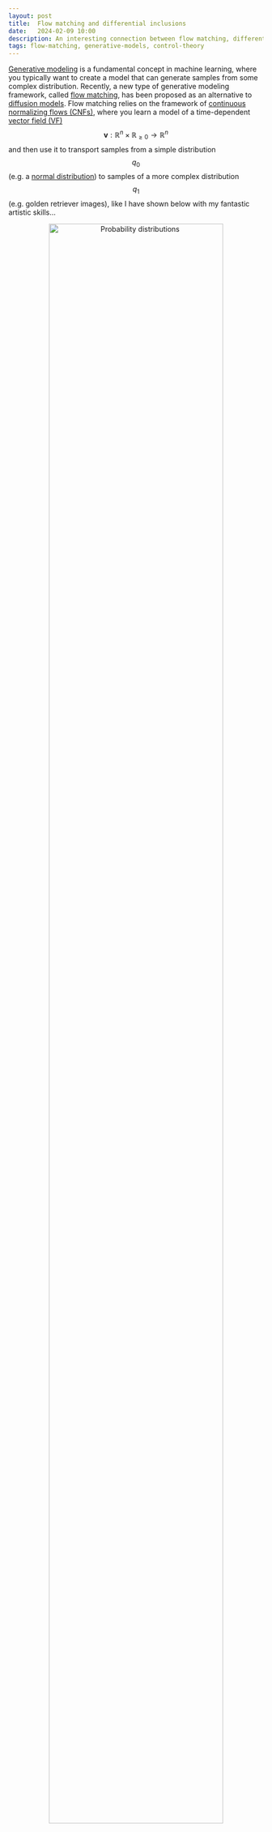 ```yaml
---
layout: post
title:  Flow matching and differential inclusions
date:   2024-02-09 10:00
description: An interesting connection between flow matching, differential inclusions, hybrid dynamical systems, and discontinuous dynamical systems..
tags: flow-matching, generative-models, control-theory
---
```



[Generative modeling](https://en.wikipedia.org/wiki/Generative_model) is a fundamental concept in machine learning, where you typically want to create a model that can generate samples from some complex distribution.
Recently, a new type of generative modeling framework, called [flow matching](https://arxiv.org/abs/2210.02747), has been proposed as an alternative to [diffusion models](https://arxiv.org/abs/2011.13456).
Flow matching relies on the framework of [continuous normalizing flows (CNFs)](https://arxiv.org/abs/1806.07366), where you learn a model of a time-dependent [vector field (VF)](https://en.wikipedia.org/wiki/Vector_field) $$\mathbf{v}: \mathbb{R}^n \times \mathbb{R}_{\geq 0} \to \mathbb{R}^n$$ and then use it to transport samples from a simple distribution $$q_0$$ (e.g. a [normal distribution](https://en.wikipedia.org/wiki/Multivariate_normal_distribution)) to samples of a more complex distribution $$q_1$$ (e.g. golden retriever images), like I have shown below with my fantastic artistic skills...

<figure style="text-align: center;">
  <img src="../../../assets/img/transport.jpg" alt="Probability distributions" title="Probability distributions" width="90%">
  <figcaption><strong>Figure</strong>: The transportation of a simple distribution \(q_0\) to a more complex distribution \(q_1\).</figcaption>
</figure>

Theoretically, this transportation of samples obeys the well-known [continuity equation](https://en.wikipedia.org/wiki/Continuity_equation) from physics:

<div class="math-container">
$$
  \frac{\partial p(\mathbf{x}, t)}{\partial t} = -\nabla_\mathbf{x} \cdot \left(\mathbf{v}(\mathbf{x}, t) p(\mathbf{x}, t)\right)
$$
</div>

where $$p : \mathbb{R}^n \times \mathbb{R}_{\geq0} \to \mathbb{R}_{\geq 0}$$ is a time-dependent "density" and $$\nabla_\mathbf{x} \cdot$$ is the [divergence operator](https://en.wikipedia.org/wiki/Divergence). This equation essentially says that the total mass of the system does not change over time.
In our case, this "mass" is just the total probability of the space, which is $$\int_{\mathcal{X}} p(\mathbf{x}, t) \mathrm{d}\mathbf{x} = 1$$ for [probability density functions (PDFs)](https://en.wikipedia.org/wiki/Probability_density_function). See another fantastic art piece below for an illustration.

<figure style="text-align: center;">
  <img src="../../../assets/img/continuity.jpg" width="90%">
  <figcaption><strong>Figure</strong>: The continuity equation preserves the total mass of the PDF!</figcaption>
</figure>

So, if the VF and PDF $$(\mathbf{v}, p)$$ satisfy the continuity equation, then we can say that $$\mathbf{v}$$ generates $$p$$.
This also means that the well-known change-of-variables equation is satisfied (see Chapter 1 of Villani's [book on optimal transport](https://link.springer.com/book/10.1007/978-3-540-71050-9) for details):

<div class="math-container">
$$
  p(\mathbf{x}, t) = p(\mathbf{\phi}^{-1}(\mathbf{x}, t), 0) \det \left(\nabla_\mathbf{x} \mathbf{\phi}^{-1}(\mathbf{x}, t) \right)
$$
</div>

where $$\mathbf{\phi}: \mathbb{R}^n \times \mathbb{R}_{\geq 0} \to \mathbb{R}^n$$ is a [flow map](https://en.wikipedia.org/wiki/Flow_(mathematics)) (or [integral curve](https://en.wikipedia.org/wiki/Integral_curve)) of $$\mathbf{v}$$ starting from $$\mathbf{x}$$, defining an [ordinary differential equation (ODE)](https://en.wikipedia.org/wiki/Ordinary_differential_equation)

<div class="math-container">
$$
  \frac{\mathrm{d} \mathbf{\phi}(\mathbf{x}, t)}{\mathrm{d} t} = \mathbf{v}(\mathbf{\phi}(\mathbf{x}, t), t);
$$
</div>

$$\mathbf{\phi}^{-1}(\mathbf{x}, t)$$ is its inverse with respect to $$\mathbf{x}$$; and $$\nabla_\mathbf{x} \mathbf{\phi}^{-1}(\mathbf{x}, t)$$ is the Jacobian matrix  with respect to $$\mathbf{x}$$ of its inverse.
Essentially, this is just a theoretical justification saying that we can sample $$\mathbf{x}_0 \sim q_1$$ and then compute $$\mathbf{x}_1 = \mathbf{\phi}(\mathbf{x}_0, T)$$ through numerical integration of $$\mathbf{v}$$ starting from $$\mathbf{x}_0$$ to get a sample from the complex distribution $$\mathbf{x}_1 \sim q_1$$.
See another drawing below!

<figure style="text-align: center;">
  <img src="../../../assets/img/flow_map.jpg" width="90%">
  <figcaption><strong>Figure</strong>: A flow map \(\mathbf{\phi}(\mathbf{x}, t)\) from \(t = 0\) to \(t = T\).</figcaption>
</figure>

Okay, but there is one big problem here: how do we actually learn a model of such a vector field  $$\mathbf{v}$$ if we only have samples from the simple and complex PDFs, $$q_0$$ and $$q_1$$?
Well, the [flow matching (FM)](https://arxiv.org/abs/2210.02747) authors proposed learning from intermediate samples of a conditional PDF $$p(\mathbf{x}, t \mid \mathbf{x}_1)$$ that converges to a concentrated PDF (i.e. a [Dirac delta distribution](https://en.wikipedia.org/wiki/Dirac_delta_function) $$\delta$$) around each data sample $$\mathbf{x}_1 \sim q_1$$ such that it locally emulates the desired PDF (see drawing below). I.e. we design $$p(\mathbf{x}, t \mid \mathbf{x}_1)$$ such that, for some time $$T \in \mathbb{R}_{\geq 0}$$, we have:

<div class="math-container">
$$
\lim_{t \to T} p(\mathbf{x}, t \mid \mathbf{x}_1) \approx \delta(\mathbf{x} - \mathbf{x}_1).
$$
</div>

<figure style="text-align: center;">
  <img src="../../../assets/img/conditional_pdf.jpg" width="90%">
  <figcaption><strong>Figure</strong>: \(q_0\) being transported to \(\delta(\mathbf{x} - \mathbf{x}_1)\) for each \(\mathbf{x}_1 \sim q_1\).</figcaption>
</figure>

Just like before, the conditional PDF $$p(\mathbf{x}, t \mid \mathbf{x}_1)$$ also has a vector field $$\mathbf{v}(\mathbf{x}, t \mid \mathbf{x}_1)$$ that generates it, so it also has a continuity equation:

<div class="math-container">
$$
  \frac{\partial p(\mathbf{x}, t \mid \mathbf{x}_1)}{\partial t} = -\nabla_\mathbf{x} \cdot \left(\mathbf{v}(\mathbf{x}, t \mid \mathbf{x}_1) p(\mathbf{x}, t \mid \mathbf{x}_1)\right).
$$
</div>


The FM authors then make the assumption that the desired PDF can be constructed by a "[mixture](https://en.wikipedia.org/wiki/Mixture_distribution)" of the conditional PDFs:

<div class="math-container">
$$
  p(\mathbf{x}, t) = \int_{\mathcal{X}_1} p(\mathbf{x} \mid \mathbf{x}_1) q_1(\mathbf{x}_1) \mathrm{d} \mathbf{x}_1, 
$$
</div>

where the desired PDF $$p(\mathbf{x}, t)$$ can be interpreted as the "marginal PDF". 
With this assumption, they then identify a **marginal VF** by using both the marginal and conditional continuity equations:

<div class="math-container">
$$
\begin{aligned}
  \frac{\partial p(\mathbf{x}, t)}{\partial t} &= \frac{\partial}{\partial t} \int_{\mathcal{X}_1} p(\mathbf{x} \mid \mathbf{x}_1) q_1(\mathbf{x}_1) \mathrm{d} \mathbf{x}_1  \\
  &= \int_{\mathcal{X}_1} \frac{\partial p(\mathbf{x} \mid \mathbf{x}_1)}{\partial t} q_1(\mathbf{x}_1) \mathrm{d} \mathbf{x}_1  \\
  &= \int_{\mathcal{X}_1} -\nabla_\mathbf{x} \cdot \left(\mathbf{v}(\mathbf{x}, t \mid \mathbf{x}_1) p(\mathbf{x}, t \mid \mathbf{x}_1)\right) q_1(\mathbf{x}_1) \mathrm{d} \mathbf{x}_1 \\
  &= -\nabla_\mathbf{x} \cdot \left(\int_{\mathcal{X}_1} \mathbf{v}(\mathbf{x}, t \mid \mathbf{x}_1) p(\mathbf{x}, t \mid \mathbf{x}_1) q_1(\mathbf{x}_1) \mathrm{d} \mathbf{x}_1\right)  \\
  &= -\nabla_\mathbf{x} \cdot \left(\mathbf{v}(\mathbf{x}, t) p(\mathbf{x}, t)\right) \\
  \\
  \implies \mathbf{v}(\mathbf{x}, t) &= \frac{1}{p(\mathbf{x}, t)} \int_{\mathcal{X}_1} \mathbf{v}(\mathbf{x}, t \mid \mathbf{x}_1) p(\mathbf{x}, t \mid \mathbf{x}_1) q_1(\mathbf{x}_1) \mathrm{d} \mathbf{x}_1. 
\end{aligned}
$$
</div>


Based on the marginal VF $$\mathbf{v}(\mathbf{x}, t)$$, the FM authors showed that we can train an NN VF $$\mathbf{v}_\theta$$ to match the conditional VFs:

<div class="math-container">
$$
  \begin{aligned}
  L_\text{FM}(\theta) &= \underset{\substack{t \sim \mathcal{U}[0, T] \\ \mathbf{x} \sim p(\mathbf{x}, t)}}{\mathbb{E}} \lVert \mathbf{v}_\theta(\mathbf{x}, t) - \mathbf{v}(\mathbf{x}, t) \rVert^2\\
  L_\text{CFM}(\theta) &= \underset{\substack{t \sim \mathcal{U}[0, T] \\ \mathbf{x}_1 \sim q_1(\mathbf{x}_1)\\ \mathbf{x} \sim p(\mathbf{x}, t \mid \mathbf{x}_1)}}{\mathbb{E}} \lVert \mathbf{v}_\theta(\mathbf{x}, t) - \mathbf{v}(\mathbf{x}, t \mid \mathbf{x}_1) \rVert^2 \\
  \nabla_\theta L_\text{FM}(\theta) &= \nabla_\theta L_\text{CFM}(\theta)
  \end{aligned}
$$
</div>

where $$L_\text{FM}$$ matches the NN VF to the unknown desired VF $$\mathbf{v}(\mathbf{x}, t)$$ (what we originally wanted to do) and $$L_\text{CFM}$$ matches the NN VF to the conditional VFs $$\mathbf{v}(\mathbf{x}, t \mid \mathbf{x}_1)$$.
Since their gradients are equal, minimizing them should, in theory, result in the same NN VF $$\mathbf{v}_\theta(\mathbf{x}, t)$$.
Check Theorem 1 and Theorem 2 of the [FM paper](https://arxiv.org/abs/2210.02747) to see the original proof of the marginal VF and CFM loss equivalence.

The interesting thing about the marginal VF $$\mathbf{v}(\mathbf{x}, t)$$ is that, similar to the marginal PDF $$p(\mathbf{x}, t)$$, it is a mixture of conditinonal VFs $$\mathbf{v}(\mathbf{x}, t \mid \mathbf{x}_1)$$.
What does this "[mixture](https://en.wikipedia.org/wiki/Mixture_distribution)" actually mean?
In the case of the marginal PDF $$p(\mathbf{x}, t)$$, this mixture is just the marginalization of the conditional PDFs $$p(\mathbf{x}, t \mid \mathbf{x}_1)$$ over all samples of the complex distribution $$\mathbf{x}_1 \sim q_1$$.
But, for the marginal VF $$\mathbf{v}(\mathbf{x}, t)$$, it is a bit less clear, but qualitatively it must be some weighted combination of the conditional VFs $$\mathbf{v}(\mathbf{x}, t \mid \mathbf{x}_1)$$. Let's take a look at the terms in the marginal VF $$\mathbf{v}(\mathbf{x}, t)$$ expression other than the conditional VF:

<div class="math-container">
$$
  \frac{1}{p(\mathbf{x}, t)} \int_{\mathcal{X}_1} p(\mathbf{x}, t \mid \mathbf{x}_1) q(\mathbf{x}_1) \mathrm{d}\mathbf{x}_1 = \frac{p(\mathbf{x}, t)}{p(\mathbf{x}, t)} = 1.
$$
</div>

This means that, in fact, the marginal VF is a [convex combination](https://en.wikipedia.org/wiki/Convex_combination) of the conditional VFs, where the weights are all positive (PDFs are always positive) and sum to $$1$$.
Since the marginal VF $$\mathbf{v}(\mathbf{x}, t)$$ admits a flow map $$\mathbf{\phi}(\mathbf{x}, t)$$,  we then have a [differential inclusion](https://en.wikipedia.org/wiki/Differential_inclusion):

<div class="math-container">
$$
  \frac{\mathrm{d} \mathbf{\phi}(\mathbf{x}, t)}{\mathrm{d} t} \in \mathrm{co} \left\{\mathbf{v}(\mathbf{\phi}(\mathbf{x}, t), t \mid \mathbf{x}_1) \mid \mathbf{x}_1 \sim q_1 \right\},
$$
</div>

where $$\mathrm{co}$$ is the [convex hull operator](https://en.wikipedia.org/wiki/Convex_hull), which gives the set of all possible convex combinations.
Take a look at the red vectors in the drawing below; the set of all positively weighted averages (convex combination) of these vectors is the convex hull.

<figure style="text-align: center;">
  <img src="../../../assets/img/marginal_vf.jpg" width="90%">
  <figcaption><strong>Figure</strong>: The marginal VF lies in some convex combination of the conditional VFs (red).</figcaption>
</figure>

Differential inclusions were introduced in the 1960s by [Filippov (Филиппов)](https://en.wikipedia.org/wiki/Aleksei_Filippov_(mathematician)) as a way to characterize solutions to ODEs with discontinuous VFs (see Filippov's [book on differential inclusions](https://link.springer.com/book/10.1007/978-94-015-7793-9)).
They are an integral part of discontinuous dynamical systems (DDSs), where several VFs interface on a partitioned domain (see my drawing below).
I recommend Cortes' [article on DDSs](https://ieeexplore.ieee.org/abstract/document/4518905) for a complete description.

DDSs with differential inclusions are commonplace in [hybrid dynamical systems (HDSs)](https://en.wikipedia.org/wiki/Hybrid_system), such as switched systems or [behavior trees (BTs)](https://arxiv.org/abs/2109.01575) (shameless plug to my PhD research).
For a complete description, I recommend this [article on HDSs](https://ieeexplore.ieee.org/document/4806347) by Goebel, Sanfelice, and Teel; and this [article on switched systems](http://liberzon.csl.illinois.edu/teaching/Liberzon-LectureNotes.pdf) by Liberzon.

Switched systems are of particular relevance to the marginal VF $$\mathbf{v}(\mathbf{x}, t)$$ discussed above.
In switched systems, there is a "switching signal" $$\sigma$$ that indicates which VF to use (the conditional VFs $$\mathbf{v}(\mathbf{x}, t \mid \mathbf{x}_1)$$ in our case).
This signal may be state-dependent $$\sigma: \mathbb{R}^n \to \mathbb{N}$$ or time-dependent $$\sigma: \mathbb{R}_{\geq 0} \to \mathbb{N}$$, where $$\mathbb{N}$$ (natural numbers) contains the index set of the individual VFs (or "subsystems").
If we adapt this to work with the conditional VFs above, the switching signal would map like $$\sigma: \mathbb{R}^n \to \mathrm{supp}(q_1)$$ for the state-dependent case and $$\sigma: \mathbb{R}_{\geq 0} \to \mathrm{supp}(q_1)$$ for the time-dependent case, where $$\mathrm{supp}(q_1)$$ is the support of the complex PDF (i.e. where there is non-zero probability).

If the switching signal is only state-dependent, then we end up with a DDS that looks like the picture below, where the conditional VFs $$\mathbf{v}(\mathbf{x}, t \mid \mathbf{x}_1)$$ are assigned to each partition of the domain, i.e.:

<div class="math-container">
$$
 \frac{\mathrm{d} \mathbf{\phi}(\mathbf{x}, t)}{\mathrm{d} t} = \mathbf{v}(\mathbf{\phi}(\mathbf{x}, t), t \mid \sigma(\mathbf{\phi}(\mathbf{x}, t))).
$$
</div>

<figure style="text-align: center;">
  <img src="../../../assets/img/dds.jpg" width="90%">
  <figcaption><strong>Figure</strong>: A DDS with \(\mathbf{v}(\mathbf{x}, t \mid \mathbf{x}_i)\) over \(\Omega_i \subset \mathbb{R}^n\) and \(\mathbf{v}(\mathbf{x}, t \mid \mathbf{x}_j)\) over \(\Omega_j \subset \mathbb{R}^n\), such that \(\Omega_i \cap \Omega_j = \emptyset\) and \(\Omega_i \cup \Omega_j = \mathbb{R}^n\). A Filippov solution will involve a convex combination of the VFs on the switching boundary \(\partial \Omega_i \cup \partial \Omega_j\).</figcaption>
</figure>


In the time-dependent case, the switching signal defines a schedule of switching times, i.e. which intervals of time to use a particular conditional VF, i.e.

<div class="math-container">
$$
 \frac{\mathrm{d} \mathbf{\phi}(\mathbf{x}, t)}{\mathrm{d} t} = \mathbf{v}(\mathbf{\phi}(\mathbf{x}, t), t \mid \sigma(t)).
$$
</div>

Here the switching signal $$\sigma(t)$$ can be viewed as an open-loop control policy that we design or that we do not know (could come from external disturbances).
A crucial problem in switched systems is determining whether the system will be stable to some desired state (i.e. converges to the state and stays there).
In our case, we would want the flow map to be stable to samples of the complex distribution.

Now let's assume that we do not know the switching signal. In this case, it suffices to show "**stability under arbitrary switching**" (see chapter 4 of Liberzon's [article on switched systems](http://liberzon.csl.illinois.edu/teaching/Liberzon-LectureNotes.pdf)), which essentially shows the stability of the differential inclusion.
If we can prove that all convex combinations of the conditional VFs $$\mathbf{v}(\mathbf{x}, t \mid \mathbf{x}_1)$$ are stable, then we can prove that the marginal VF $$\mathbf{v}(\mathbf{x}, t)$$ is stable.
See the drawing below, where there is a convex combination of two 2D linear VFs. Every flow map $$\mathbf{\phi}(\mathbf{x}, t)$$ of every convex combination of these VFs will converge exponentially to the manifold in blue, which we can imagine as the support of the complex PDF $$q_1$$.

<figure style="text-align: center;">
  <img src="../../../assets/img/convex_vf.jpg" width="90%">
  <figcaption><strong>Figure</strong>: A convex combination of two 2D linear VFs is shown in red. The average combination is shown in red. All convex combinations will be stable to the manifold in blue. Imagine that this manifold is the support of the complex PDF. If \(\alpha = 0\) the VF will point to the left, if \(\alpha = 1\) the VF will point down.
  </figcaption>
</figure>

Now, why would we care about stability in generative models?
Well, of course we would want the flow maps $$\mathbf{\phi}(\mathbf{x}, t)$$ of the VF $$\mathbf{v}(\mathbf{x}, t)$$ to converge to samples of the complex distribution $$\mathbf{x}_1 \sim q_1$$.
But, in some applications, it may also be desirable to have it so that the flow maps $$\mathbf{\phi}(\mathbf{x}, t)$$ stay stable to the samples $$\mathbf{x}_1 \sim q_1$$.
For instance, in the context of structural biology, we may want to use a generative model the predict how a given [ligand](https://en.wikipedia.org/wiki/Ligand) (e.g. [serotonin](https://en.wikipedia.org/wiki/Serotonin)) binds to a given [receptor](https://en.wikipedia.org/wiki/Receptor_(biochemistry)) (e.g. the [serotonin receptor](https://en.wikipedia.org/wiki/5-HT_receptor)).
It is well-known in structural biology that molecular binding configurations represent minima of a "[free energy landscape](https://en.wikipedia.org/wiki/Folding_funnel)".
It is also well-known in control theory that energy can often be used as an effective [Lyapunov function](https://en.wikipedia.org/wiki/Lyapunov_function) $$V: \mathbb{R}^n \times \mathbb{R}_{\geq 0} \to \mathbb{R}_{\geq 0}$$, which is just a scalar function that can be used to certify that the VF $$\mathbf{v}(\mathbf{x}, t)$$ is stable within some region $$\mathcal{B}$$.
To be a Lyapunov function on a region $$\mathcal{B} \subset \mathbb{R}^n$$, we need to have the following for all $$(\mathbf{x}, t) \in \mathcal{B} \times \mathbb{R}_{\geq 0}$$:

<div class="math-container">
$$
\frac{\partial V(\mathbf{x}, t)}{\partial t} + \nabla_\mathbf{x}V(\mathbf{x}, t) \mathbf{v}(\mathbf{x}, t) \leq 0.
$$
</div>

Of course, if the marginal VF $$\mathbf{v}(\mathbf{x}, t)$$ just follows the negative gradient of this function, i.e. $$\mathbf{v}(\mathbf{x}, t) = -\nabla_\mathbf{x} V(\mathbf{x}, t)$$ (a gradient flow), then the second term will be negative.
The hard bit is ensuring that the first term with the time derivative is negative, which could normally be achieved by making the marginal VF $$\mathbf{v}(\mathbf{x}, t)$$ time-independent.
However, even if we make the conditional VFs time-independent, i.e. $$\mathbf{v}(\mathbf{x} \mid \mathbf{x}_1)$$, the marginal VF $$\mathbf{v}(\mathbf{x}, t)$$ will still be time-dependent due to the dependence on the conditional $$p(\mathbf{x}, t \mid \mathbf{x}_1)$$ and marginal PDF $$p(\mathbf{x}, t)$$:

<div class="math-container">
$$
\mathbf{v}(\mathbf{x}, t) = \frac{1}{p(\mathbf{x}, t)} \int_{\mathcal{X}_1} \mathbf{v}(\mathbf{x} \mid \mathbf{x}_1) p(\mathbf{x}, t \mid \mathbf{x}_1) q_1(\mathbf{x}_1) \mathrm{d} \mathbf{x}_1.
$$
</div>

Assume for the moment, though, that there does exist a free-energy function $$V(\mathbf{x}, t)$$ satisfying the Lyapunov condition.
Then, in the context of ligand-receptor binding, we could have something like in the drawing below, where the marginal VF $$\mathbf{v}(\mathbf{x}, t)$$ follows the negative gradient of a mixture of Lyapunov functions.


<figure style="text-align: center;">
  <img src="../../../assets/img/ligand.jpg" width="90%">
  <figcaption><strong>Figure</strong>: Energy descent in the context of ligand-receptor binding.
  </figcaption>
</figure>

This interpretation is useful, as it is often assumed in structural biology that data follows a [Boltzmann-like distribution](https://en.wikipedia.org/wiki/Boltzmann_distribution): 

<div class="math-container">
$$
  p(\mathbf{x}, t) = \frac{\exp(-V(\mathbf{x}, t))}{z(t)}.
$$
</div>

If this is true, and our flow maps $$\mathbf{\phi}(\mathbf{x}, t)$$ are following the negative gradient of the energy function $$V(\mathbf{x}, t)$$, then it is easy to see that they also follow the gradient of log probability $$\log(p(\mathbf{x}, t))$$ (shown in the drawing below):

<div class="math-container">
$$
\nabla_\mathbf{x} \log \left(p(\mathbf{x}, t) \right) = -\nabla_\mathbf{x} V(\mathbf{x}, t).
$$
</div>



<figure style="text-align: center;">
  <img src="../../../assets/img/gradient_flow.jpg" width="90%">
  <figcaption><strong>Figure</strong>: The correspondence between energy descent and log probability ascent.
  </figcaption>
</figure>


Now, why is this interpretation useful?
It is well-known that ligands can bind to receptors in different ways.
E.g., in the context of drugs, there are [orthosteric and allosteric sites](https://en.wikipedia.org/wiki/Allosteric_modulator) where drugs can bind.
Orthosteric sites are where endogenous drugs ([agonists](https://en.wikipedia.org/wiki/Agonist)) bind; e.g. serotonin is the endogenous agonist of the serotonin receptor.
Allosteric sites are sites other than the orthosteric site, and they are of increasing interest because they allow for specific [allosteric modulation](https://en.wikipedia.org/wiki/Allosteric_modulator).
The problem, however, is that allosteric binding data is not as common as orthosteric binding data, so NN models would most likely be biased toward orthosteric sites.
It is well-known in machine learning that [inductive biases](https://en.wikipedia.org/wiki/Inductive_bias) can help learning performance when there is a lack of data.
Energy could be a useful inductive bias to "bake" into the latent representation of models that are used to generate data corresponding to energy minima.

However, as mentioned before, the time-dependence of the marginal VF $$\mathbf{v}(\mathbf{x}, t)$$ makes it difficult to ensure that the flow maps $$\mathbf{\phi}(\mathbf{x}, t)$$ are stable to the complex distribution $$q_1$$.
In our new [preprint](https://arxiv.org/abs/2402.05774), we show how to make the marginal VF $$\mathbf{v}(\mathbf{x}, t)$$ time-independent to allow for the type of stability we just discussed! If you would like to cite this blog post, please use the following BibTeX entry.

```
@article{sprague2024stable,
  title={Stable Autonomous Flow Matching},
  author={Sprague, Christopher Iliffe and Elofsson, Arne and Azizpour, Hossein},
  journal={arXiv preprint arXiv:2402.05774},
  year={2024}
}
```

<!-- Several interesting works from the control theory literature are relevant here:
- Considering that the conditional VF $$\mathbf{v}(\mathbf{x}, t \mid \mathbf{x}_1)$$ used in FM are linear, and each have their own equilibria, the [paper](https://ieeexplore.ieee.org/abstract/document/4434822) of Mastellone et al is relevant. There they characterize stability of a linear VF $$\mathbf{v}() -->



<!-- 

# Old

Well, the authors of [flow matching](https://arxiv.org/abs/2210.02747) (FM) proposed something called *conditional* flow matching (CFM) loss:

$$
  \begin{aligned}
  L(\theta) &= \underset{\substack{t \sim \mathcal{U}[0, T] \\ \mathbf{x} \sim p(\mathbf{x}, t)}}{\mathbb{E}} \lVert \mathbf{v}_\theta(\mathbf{x}, t) - \mathbf{v}(\mathbf{x}, t) \rVert^2 \qquad \text{(FM)}\\
  &= \underset{\substack{t \sim \mathcal{U}[0, T] \\ \mathbf{x}_1 \sim q_1(\mathbf{x}_1)\\ \mathbf{x} \sim p(\mathbf{x}, t \mid \mathbf{x}_1)}}{\mathbb{E}} \lVert \mathbf{v}_\theta(\mathbf{x}, t) - \mathbf{v}(\mathbf{x}, t \mid \mathbf{x}_1) \rVert^2 + \text{const.} \qquad \text{(CFM)}
  \end{aligned}
$$

where we assume that such an underlying vector field $$\mathbf{v}(\mathbf{x}, t)$$ does exist, we construct a conditional vector field $$\mathbf{v}(\mathbf{x}, t \mid \mathbf{x}_1)$$ for each data sample $$\mathbf{x}_1 \sim q_1$$ to locally emulate the underlying vector field , and we then train a neural-network (NN) vector field $$\mathbf{v}_\theta(\mathbf{x}, t)$$ to match it.
The FM authors suggested that we should want $$\mathbf{v}(\mathbf{x}, t \mid \mathbf{x}_1)$$ to generate a conditional PDF $$p(\mathbf{x}, t \mid \mathbf{x}_1)$$ such that it converges to a concentrated distribution around the data sample (see the drawing below), i.e.





The key thing here is that, since the loss functions are equal up to a constant, their gradients with respect to the NN parameters $$\theta$$ will be the same! So, training with either to convergence should (in theory) lead to the same result.
Now, how do we know this is actually true?

Well, since the conditional vector field $$\mathbf{v}(\mathbf{x}, t \mid \mathbf{x}_1)$$ generates a conditional PDF $$p(\mathbf{x}, t \mid \mathbf{x}_1)$$, they must satisfy their own conintuity equation:

$$
  \frac{\partial p(\mathbf{x}, t \mid \mathbf{x}_1)}{\partial t} = -\nabla_\mathbf{x} \cdot \left(\mathbf{v}(\mathbf{x}, t \mid \mathbf{x}_1) p(\mathbf{x}, t \mid \mathbf{x}_1)\right). \qquad \text{(Continuity equation)}
$$


# Okld

Since both losses are equal up to a constant, their gradients with respect to the NN parameters will be the same! So, training with both loss function to convergence will give us approximately the same result.
Now, how do we really know this is true?



Now, how do we locally emulate $$\mathbf{v}(\mathbf{x}, t)$$ with $$\mathbf{v}(\mathbf{x}, t \mid \mathbf{x}_1)$$ for each $$\mathbf{x}_1 \sim q_1$$?




Well, Lipman et al. proposed something called conditional flow matching, where we construct a conditional CNF to emulate the kind flow that we would desire for each data sample $$\mathbf{x} \sim \mathcal{D}$$.


which also means that we can just sample from the simple distribution $$\mathbf{x}_0 \sim q_1$$ and then integrate the vector field 

Note that the vector field $$\mathbf{v}$$ and $


So then, assuming we have the vector field $$\mathbf{v}$$ we can just sample from the simple distribution $$\mathbf{x}_0 \sim q_0$$ and then numerically integrate $$\mathbf{v}$$ from $$\mathbf{x}_0$$


 and then compute $$x_1 \sim q_1$$ by numerically integrating $$\mathbf{v}$$ from $$\mathbf{x}_0$$


Unfortunately, we do not have $$\mathbf{v}$$; if we did then the job would be done!
So, Lipman et al. proposed the conditional flow matching (CFM) objective function

$$
  \begin{aligned}
  L(\theta) &= \underset{\substack{t \sim \mathcal{U}[0, T] \\ \mathbf{x} \sim p(\mathbf{x}, t)}}{\mathbb{E}} \lVert \mathbf{v}_\theta(\mathbf{x}, t) - \mathbf{v}(\mathbf{x}, t) \rVert^2 \qquad \text{(FM)}\\
  &= \underset{\substack{t \sim \mathcal{U}[0, T] \\ \mathbf{x}_1 \sim q_1(\mathbf{x}_1)\\ \mathbf{x} \sim p(\mathbf{x}, t \mid \mathbf{x}_1)}}{\mathbb{E}} \lVert \mathbf{v}_\theta(\mathbf{x}, t) - \mathbf{v}(\mathbf{x}, t \mid \mathbf{x}_1) \rVert^2 + \text{const.} \qquad \text{(CFM)}
  \end{aligned}
$$

where $$\mathbf{x}_1 \in \mathcal{D}$$ is a sample from the dataset, $$\mathbf{v}(\cdot \mid \mathbf{x}_1)$$ is a conditional vector field, and $$p(\cdot \mid \mathbf{x}_1)$$ is a conditional PDF. Together, they satisfy their own continuity equation:

$$
\begin{aligned}
  \frac{\partial p(\mathbf{x}, t \mid \mathbf{x}_1)}{\partial t} &= -\nabla_\mathbf{x} \cdot \left(\mathbf{v}(\mathbf{x}, t \mid \mathbf{x}_1) p(\mathbf{x}, t \mid \mathbf{x}_1)\right). \qquad \text{(Continuity equation)} \\
  \exists T \in \mathbb{R}_{\geq 0} \quad &\text{s.t.} \quad \lim_{t \to T} p(\mathbf{x}, t \mid \mathbf{x}_1) \approx \delta(\mathbf{x} - \mathbf{x}_1) \quad \text{(Data hitting)}
\end{aligned}
$$.



A key insight necessary to prove the CFM objective function is the concept of the **marginal vector field** $$\mathbf{v}$$, which is the vector field that generates the marginal PDF $$p(\mathbf{x}, t)$$ from the conditional PDF $$p(\mathbf{x}, t \mid \mathbf{x}_1)$$.
The first assumption is that the marginal PDF is a mixture of the conditional PDFs:

$$
  p(\mathbf{x}, t) \approx \int_{\mathcal{X}_1} p(\mathbf{x} \mid \mathbf{x}_1) q_1(\mathbf{x}_1) \mathrm{d} \mathbf{x}_1. \qquad \text{(Marginal PDF)}
$$

In the flow matching paper they use this assumption to find the conditional vector field $$\mathbf{v}(\mathbf{x}, t \mid \mathbf{x}_1)$$:

$$
\begin{aligned}
  \frac{\partial p(\mathbf{x}, t)}{\partial t} &= \frac{\partial}{\partial t} \int_{\mathcal{X}_1} p(\mathbf{x} \mid \mathbf{x}_1) q_1(\mathbf{x}_1) \mathrm{d} \mathbf{x}_1 \\
  &= \int_{\mathcal{X}_1} \frac{\partial p(\mathbf{x} \mid \mathbf{x}_1)}{\partial t} q_1(\mathbf{x}_1) \mathrm{d} \mathbf{x}_1 \\
  &= \int_{\mathcal{X}_1} -\nabla_\mathbf{x} \cdot \left(\mathbf{v}(\mathbf{x}, t \mid \mathbf{x}_1) p(\mathbf{x}, t \mid \mathbf{x}_1)\right) q_1(\mathbf{x}_1) \mathrm{d} \mathbf{x}_1 \\
  &= -\nabla_\mathbf{x} \cdot \left(\int_{\mathcal{X}_1} \mathbf{v}(\mathbf{x}, t \mid \mathbf{x}_1) p(\mathbf{x}, t \mid \mathbf{x}_1) q_1(\mathbf{x}_1) \mathrm{d} \mathbf{x}_1\right) \\
  &= -\nabla_\mathbf{x} \cdot \left(\mathbf{v}(\mathbf{x}, t) p(\mathbf{x}, t)\right) \\
  \\
  \implies \mathbf{v}(\mathbf{x}, t) &\approx \frac{1}{p(\mathbf{x}, t)} \int_{\mathcal{X}_1} \mathbf{v}(\mathbf{x}, t \mid \mathbf{x}_1) p(\mathbf{x}, t \mid \mathbf{x}_1) q_1(\mathbf{x}_1) \mathrm{d} \mathbf{x}_1. \qquad \text{(Marginal VF)}
\end{aligned}
$$

Notice that

$$
\frac{1}{p(\mathbf{x}, t)} \int_{\mathcal{X}_1} p(\mathbf{x}, t \mid \mathbf{x}_1) q_1(\mathbf{x}_1) \mathrm{d} \mathbf{x}_1 = \frac{p(\mathbf{x}, t)}{p(\mathbf{x}, t)} = 1,
$$

thus, we have that

$$
\frac{\mathrm{d} \mathbf{\psi}(\mathbf{x}, t)}{\mathrm{d} t} = \mathbf{v}(\mathbf{\psi}(\mathbf{x}, t), t) \in \mathrm{co}\left\{\mathbf{v}(\mathbf{x}, t \mid \mathbf{x}_1) \mid \mathbf{x}_1 \in \mathcal{X}_1\right\},
$$





# Old


For example, one might want to generate pictures of golden retrievers given a large dataset of golden retriever pictures.
In this case, the dataset of golden retriever pictures is theoretically considered to be a set of samples from the distribution of all possible golden retriever pictures.
The generative model then learns to generate samples from this distribution.

In recent years, diffusion models have become the state-of-the-art model for generative modeling of images.
These types of models rely on continuous-time dynamics in the form of a stochastic differential equation (SDE):

\begin{equation}\label{eq:sde}
    \mathrm{d} \mathbf{x} = \mathbf{f}(\mathbf{x}, t) \mathrm{d}t + \mathbf{g}(\mathbf{x}, t) \mathrm{d}\mathbf{w},
\end{equation}

where $$\mathbf{x} \in \mathbb{R}^n$$ is the state of the system, $$\mathbf{f}: \mathbb{R}^n \times \mathbb{R}_{\geq 0} \to \mathbb{R}^n$$ is the drift term, $$\mathbf{g}: \mathbb{R}^n \times \mathbb{R}_{\geq 0} \to \mathbb{R}^{n \times n}$$ is the diffusion term, and $$\mathbf{w} \in \mathbb{R}^n$$ is a Wiener process.

The dynamics of the probability density function (PDF) $$p: \mathbb{R}^n \times \mathbb{R}_{\geq 0} \to \mathbb{R}_{\geq 0}$$ of the state of the system is described by the Fokker-Planck-Kolmogorov (FPK) equation:

\begin{equation}\label{eq:fokker-planck}
    \frac{\partial p(\mathbf{x}, t)}{\partial t} = -\nabla_\mathbf{x} \cdot \left( \mathbf{f}(\mathbf{x}, t) p(\mathbf{x}, t) \right) + \frac{1}{2} \Delta_\mathbf{x} \left( \mathbf{g}(\mathbf{x}, t) \mathbf{g}(\mathbf{x}, t)^\top p(\mathbf{x}, t) \right).
\end{equation}

Song et al. and Mautsa et al. showed that the FPK equation can be written in the form of a continuity equation:
\begin{equation}\label{eq:continuity}
    \frac{\partial p(\mathbf{x}, t)}{\partial t} = -\nabla_\mathbf{x} \cdot \left(\mathbf{v}(\mathbf{x}, t) p(\mathbf{x}, t)\right) 
\end{equation}
where the vector field $$\mathbf{v}: \mathbb{R}^n \times \mathbb{R}_{\geq 0} \to \mathbb{R}^n$$ is given by
\begin{equation}\label{eq:fpk-vector-field}
    \mathbf{v}(\mathbf{x}, t) = \mathbf{f}(\mathbf{x}, t) - \frac{1}{2} \nabla_\mathbf{x} \cdot \left(\mathbf{g}(\mathbf{x}, t) \mathbf{g}(\mathbf{x}, t)^\top\right) - \frac{1}{2} \mathbf{g}(x, t) \mathbf{g}(\mathbf{x}, t)^\top \nabla_\mathbf{x} \log p(\mathbf{x}, t),
\end{equation}
where $$\nabla_\mathbf{x} \log p(\mathbf{x}, t)$$ is well-known "score function" the one tries to learn in diffusion models.

Recently, **flow matching** has been proposed as an alternative to diffusion models for generative modeling, where instead of assuming the structure of the FPK vector field (\ref{eq:fpk-vector-field}), one considers any curl-free vector field $$\mathbf{v}$$. Why curl-free? Becuase, according to the Helmholtz decomposition theorem, any vector field can be decomposed into a curl-free and a divergence-free component. The divergence-free component would not affect the behavior of the PDF in the continuity equation (\ref{eq:continuity}), thus there are an infinite number of divergence-free components that can be added to the vector field $$\mathbf{v}$$ with the same behavior.

Flow matching relies on the concept of continuous normalizing flows (CNFs), which are composed of a vector field $$\mathbf{v}: \mathbb{R}^n \times \mathbb{R}_{\geq 0} \to \mathbb{R}^n$$, a flow map $$\mathbf{\psi}: \mathbb{R}^n \times \mathbb{R}_{\geq 0} \to \mathbb{R}^n$$, and a PDF $$p: \mathbb{R}^n \times \mathbb{R}_{\geq 0} \to \mathbb{R}_{\geq 0}$$, such that $$(\mathbf{v}, \mathbf{\psi})$$ define an ordinary differential equation (ODE)

\begin{equation}\label{eq:ode}
    \frac{\mathrm{d} \mathbf{\psi}(\mathbf{x}, t)}{\mathrm{d} t} = \mathbf{v}(\mathbf{\psi}(\mathbf{x}, t), t),
\end{equation}

and $$(\mathbf{v}, p)$$ define a continuity equation

\begin{equation}\label{eq:continuity-2}
    \frac{\partial p(\mathbf{x}, t)}{\partial t} = -\nabla_\mathbf{x} \cdot \left(\mathbf{v}(\mathbf{x}, t) p(\mathbf{x}, t)\right).
\end{equation}

## Continuous Normalizing Flow (CNF)

A **CNF** is essentially a triplet $$(\mathbf{v}, \mathbf{\psi}, p)$$ composed of a vector field $$\mathbf{v}: \mathbb{R}^n \times \mathbb{R}_{\geq 0} \to \mathbb{R}^n$$, a flow map $$\mathbf{\psi}: \mathbb{R}^n   \times \mathbb{R}_{\geq 0} \to \mathbb{R}^n$$, and a PDF $$p: \mathbb{R}^n \times \mathbb{R}_{\geq 0} \to \mathbb{R}_{\geq 0}$$, such that $$(\mathbf{v}, \mathbf{\psi})$$ define an ordinary differential equation (ODE) and $$(\mathbf{v}, p)$$ define a continuity equation:

$$
  \begin{aligned}
    \frac{\mathrm{d} \mathbf{\psi}(\mathbf{x}, t)}{\mathrm{d} t} &= \mathbf{v}(\mathbf{\psi}(\mathbf{x}, t), t) \qquad \text{(ODE)}\\
    \frac{\partial p(\mathbf{x}, t)}{\partial t} &= -\nabla_\mathbf{x} \cdot \left(\mathbf{v}(\mathbf{x}, t) p(\mathbf{x}, t)\right) \qquad \text{(Continuity equation)}
  \end{aligned}
$$

### Conditional CNF

In flow matching, one defines a **conditional CNF** $$(\mathbf{v}(\cdot \mid \mathbf{x}_1), \mathbf{\psi}(\cdot \mid \mathbf{x}_1), p(\cdot \mid \mathbf{x}_1))$$ such that

$$
  \begin{aligned}
    \frac{\mathrm{d} \mathbf{\psi}(\mathbf{x}, t \mid \mathbf{x}_1)}{\mathrm{d} t} &= \mathbf{v}(\mathbf{\psi}(\mathbf{x}, t \mid \mathbf{x}_1), t \mid \mathbf{x}_1) \qquad \text{(ODE)}\\
    \frac{\partial p(\mathbf{x}, t \mid \mathbf{x}_1)}{\partial t} &= -\nabla_\mathbf{x} \cdot \left(\mathbf{v}(\mathbf{x}, t \mid \mathbf{x}_1) p(\mathbf{x}, t \mid \mathbf{x}_1)\right) \qquad \text{(Continuity equation)} \\
    \exists T \in \mathbb{R}_{\geq 0} \quad &\text{s.t.} \quad \lim_{t \to T} p(\mathbf{x}, t \mid \mathbf{x}_1) \approx \delta(\mathbf{x} - \mathbf{x}_1) \quad \text{(Data hitting)}
  \end{aligned}
$$

### Marginal CNF

We then assume that there is a **marginal CNF** $$(\mathbf{v}, \mathbf{\psi}, p)$$ such that its PDF is a mixture of the conditional CNF's PDF:

$$
  \begin{aligned}
      \frac{\mathrm{d} \mathbf{\psi}(\mathbf{x}, t)}{\mathrm{d} t} &= \mathbf{v}(\mathbf{\psi}(\mathbf{x}, t), t) \qquad \text{(ODE)}\\
    \frac{\partial p(\mathbf{x}, t)}{\partial t} &= -\nabla_\mathbf{x} \cdot \left(\mathbf{v}(\mathbf{x}, t) p(\mathbf{x}, t)\right) \qquad \text{(Continuity equation)} \\
    p(\mathbf{x}, t) &\approx \int p(\mathbf{x} \mid \mathbf{x}_1) q_1(\mathbf{x}_1) \mathrm{d} \mathbf{x}_1 \qquad \text{(Marginal PDF)} \\
    \mathbf{v}(\mathbf{x}, t) &\approx \frac{1}{p(\mathbf{x}, t)} \int \mathbf{v}(\mathbf{x}, t \mid \mathbf{x}_1) p(\mathbf{x}, t \mid \mathbf{x}_1) q_1(\mathbf{x}_1) \mathrm{d} \mathbf{x}_1 \qquad \text{(Marginal VF)}
  \end{aligned}
$$ -->
